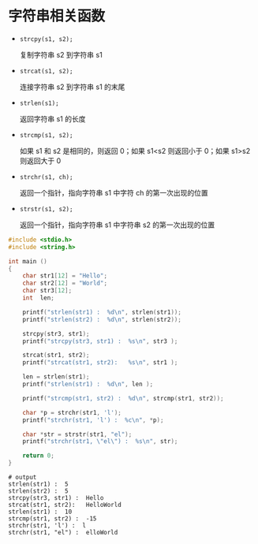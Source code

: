 # 字符串相关函数

- `strcpy(s1, s2);`

    复制字符串 s2 到字符串 s1

- `strcat(s1, s2);`

    连接字符串 s2 到字符串 s1 的末尾

- `strlen(s1);`

    返回字符串 s1 的长度

- `strcmp(s1, s2);`

    如果 s1 和 s2 是相同的，则返回 0；如果 s1<s2 则返回小于 0；如果 s1>s2 则返回大于 0

- `strchr(s1, ch);`

    返回一个指针，指向字符串 s1 中字符 ch 的第一次出现的位置

- `strstr(s1, s2);`

    返回一个指针，指向字符串 s1 中字符串 s2 的第一次出现的位置


```c
#include <stdio.h>
#include <string.h>

int main ()
{
    char str1[12] = "Hello";
    char str2[12] = "World";
    char str3[12];
    int  len;

    printf("strlen(str1) :  %d\n", strlen(str1));
    printf("strlen(str2) :  %d\n", strlen(str2));

    strcpy(str3, str1);
    printf("strcpy(str3, str1) :  %s\n", str3 );

    strcat(str1, str2);
    printf("strcat(str1, str2):   %s\n", str1 );

    len = strlen(str1);
    printf("strlen(str1) :  %d\n", len );

    printf("strcmp(str1, str2) :  %d\n", strcmp(str1, str2));

    char *p = strchr(str1, 'l');
    printf("strchr(str1, 'l') :  %c\n", *p);

    char *str = strstr(str1, "el");
    printf("strchr(str1, \"el\") :  %s\n", str);

    return 0;
}
```

```
# output
strlen(str1) :  5
strlen(str2) :  5
strcpy(str3, str1) :  Hello
strcat(str1, str2):   HelloWorld
strlen(str1) :  10
strcmp(str1, str2) :  -15
strchr(str1, 'l') :  l
strchr(str1, "el") :  elloWorld
```